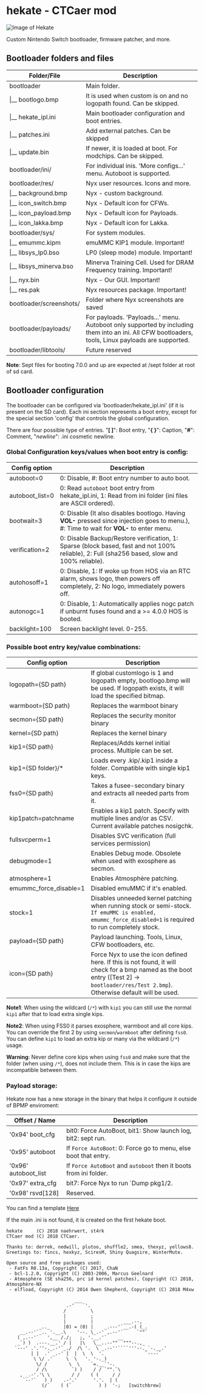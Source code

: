 # hekate - CTCaer mod

![Image of Hekate](https://user-images.githubusercontent.com/3665130/60391760-bc1e8c00-9afe-11e9-8b7a-b065873081b2.png)


Custom Nintendo Switch bootloader, firmware patcher, and more.


## Bootloader folders and files

| Folder/File              | Description                                                           |
| ------------------------ | --------------------------------------------------------------------- |
| bootloader               | Main folder.                                                          |
|  \|__ bootlogo.bmp       | It is used when custom is on and no logopath found. Can be skipped.   |
|  \|__ hekate_ipl.ini     | Main bootloader configuration and boot entries.                       |
|  \|__ patches.ini        | Add external patches. Can be skipped                                  |
|  \|__ update.bin         | If newer, it is loaded at boot. For modchips. Can be skipped.         |
| bootloader/ini/          | For individual inis. 'More configs...' menu. Autoboot is supported.   |
| bootloader/res/          | Nyx user resources. Icons and more.                                   |
|  \|__ background.bmp     | Nyx - custom background.                                              |
|  \|__ icon_switch.bmp    | Nyx - Default icon for CFWs.                                          |
|  \|__ icon_payload.bmp   | Nyx - Default icon for Payloads.                                      |
|  \|__ icon_lakka.bmp     | Nyx - Default icon for Lakka.                                         |
| bootloader/sys/          | For system modules.                                                   |
|  \|__ emummc.kipm        | emuMMC KIP1 module. Important!                                        |
|  \|__ libsys_lp0.bso     | LP0 (sleep mode) module. Important!                                   |
|  \|__ libsys_minerva.bso | Minerva Training Cell. Used for DRAM Frequency training. Important!   |
|  \|__ nyx.bin            | Nyx - Our GUI. Important!                                             |
|  \|__ res.pak            | Nyx resources package. Important!                                     |
| bootloader/screenshots/  | Folder where Nyx screenshots are saved                                |
| bootloader/payloads/     | For payloads. 'Payloads...' menu. Autoboot only supported by including them into an ini. All CFW bootloaders, tools, Linux payloads are supported. |
| bootloader/libtools/     | Future reserved                                                       |

**Note**: Sept files for booting 7.0.0 and up are expected at /sept folder at root of sd card.


## Bootloader configuration

The bootloader can be configured via 'bootloader/hekate_ipl.ini' (if it is present on the SD card). Each ini section represents a boot entry, except for the special section 'config' that controls the global configuration.


There are four possible type of entries. "**[ ]**": Boot entry, "**{ }**": Caption, "**#**": Comment, "*newline*": .ini cosmetic newline.


### Global Configuration keys/values when boot entry is **config**:

| Config option      | Description                                                |
| ------------------ | ---------------------------------------------------------- |
| autoboot=0         | 0: Disable, #: Boot entry number to auto boot.             |
| autoboot_list=0    | 0: Read `autoboot` boot entry from hekate_ipl.ini, 1: Read from ini folder (ini files are ASCII ordered). |
| bootwait=3         | 0: Disable (It also disables bootlogo. Having **VOL-** pressed since injection goes to menu.), #: Time to wait for **VOL-** to enter menu. |
| verification=2     | 0: Disable Backup/Restore verification, 1: Sparse (block based, fast and not 100% reliable), 2: Full (sha256 based, slow and 100% reliable). |
| autohosoff=1       | 0: Disable, 1: If woke up from HOS via an RTC alarm, shows logo, then powers off completely, 2: No logo, immediately powers off.|
| autonogc=1         | 0: Disable, 1: Automatically applies nogc patch if unburnt fuses found and a >= 4.0.0 HOS is booted. |
| backlight=100      | Screen backlight level. 0-255.                             |


### Possible boot entry key/value combinations:

| Config option          | Description                                                |
| ---------------------- | ---------------------------------------------------------- |
| logopath={SD path}     | If global customlogo is 1 and logopath empty, bootlogo.bmp will be used. If logopath exists, it will load the specified bitmap. |
| warmboot={SD path}     | Replaces the warmboot binary                               |
| secmon={SD path}       | Replaces the security monitor binary                       |
| kernel={SD path}       | Replaces the kernel binary                                 |
| kip1={SD path}         | Replaces/Adds kernel initial process. Multiple can be set. |
| kip1={SD folder}/*     | Loads every .kip/.kip1 inside a folder. Compatible with single kip1 keys. |
| fss0={SD path}         | Takes a fusee-secondary binary and extracts all needed parts from it. |
| kip1patch=patchname    | Enables a kip1 patch. Specify with multiple lines and/or as CSV. Current available patches nosigchk. |
| fullsvcperm=1          | Disables SVC verification (full services permission)       |
| debugmode=1            | Enables Debug mode. Obsolete when used with exosphere as secmon. |
| atmosphere=1           | Enables Atmosphère patching.                               |
| emummc_force_disable=1 | Disabled emuMMC if it's enabled.                           |
| stock=1                | Disables unneeded kernel patching when running stock or semi-stock. `If emuMMC is enabled, emummc_force_disabled=1` is required to run completely stock. |
| payload={SD path}      | Payload launching. Tools, Linux, CFW bootloaders, etc.     |
| icon={SD path}         | Force Nyx to use the icon defined here. If this is not found, it will check for a bmp named as the boot entry ([Test 2] -> `bootloader/res/Test 2.bmp`). Otherwise default will be used. |

**Note1**: When using the wildcard (`/*`) with `kip1` you can still use the normal `kip1` after that to load extra single kips.

**Note2**: When using FSS0 it parses exosphere, warmboot and all core kips. You can override the first 2 by using `secmon`/`warmboot` after defining `fss0`.
You can define `kip1` to load an extra kip or many via the wildcard (`/*`) usage.

**Warning**: Never define core kips when using `fss0` and make sure that the folder (when using `/*`), does not include them. This is in case the kips are incompatible between them.


### Payload storage:

Hekate now has a new storage in the binary that helps it configure it outside of BPMP enviroment:

| Offset / Name        | Description                                                       |
| -------------------- | ----------------------------------------------------------------- |
| '0x94' boot_cfg      | bit0: Force AutoBoot, bit1: Show launch log, bit2: sept run.      |
| '0x95' autoboot      | If `Force AutoBoot`: 0: Force go to menu, else boot that entry.   |
| '0x96' autoboot_list | If `Force AutoBoot` and `autoboot` then it boots from ini folder. |
| '0x97' extra_cfg     | bit7: Force Nyx to run `Dump pkg1/2.                              |
| '0x98' rsvd[128]     | Reserved.                                                         |


You can find a template [Here](./res/hekate_ipl_template.ini)

If the main .ini is not found, it is created on the first hekate boot.


```
hekate     (C) 2018 naehrwert, st4rk
CTCaer mod (C) 2018 CTCaer.

Thanks to: derrek, nedwill, plutoo, shuffle2, smea, thexyz, yellows8.
Greetings to: fincs, hexkyz, SciresM, Shiny Quagsire, WinterMute.

Open source and free packages used:
 - FatFs R0.13a, Copyright (C) 2017, ChaN
 - bcl-1.2.0, Copyright (C) 2003-2006, Marcus Geelnard
 - Atmosphère (SE sha256, prc id kernel patches), Copyright (C) 2018, Atmosphère-NX
 - elfload, Copyright (C) 2014 Owen Shepherd, Copyright (C) 2018 M4xw

                         ___
                      .-'   `'.
                     /         \
                     |         ;
                     |         |           ___.--,
            _.._     |0) = (0) |    _.---'`__.-( (_.
     __.--'`_.. '.__.\    '--. \_.-' ,.--'`     `""`
    ( ,.--'`   ',__ /./;   ;, '.__.'`    __
    _`) )  .---.__.' / |   |\   \__..--""  """--.,_
   `---' .'.''-._.-'`_./  /\ '.  \ _.--''````'''--._`-.__.'
         | |  .' _.-' |  |  \  \  '.               `----`
          \ \/ .'     \  \   '. '-._)
           \/ /        \  \    `=.__`'-.
           / /\         `) )    / / `"".`\
     , _.-'.'\ \        / /    ( (     / /
      `--'`   ) )    .-'.'      '.'.  | (
             (/`    ( (`          ) )  '-;   [switchbrew]
```
